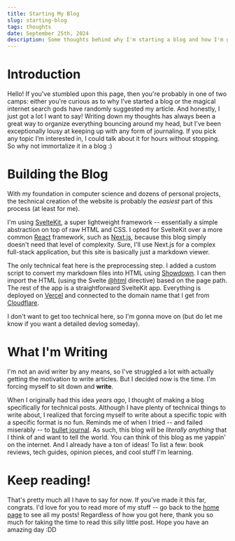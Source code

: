 ```yaml
---
title: Starting My Blog
slug: starting-blog
tags: thoughts
date: September 25th, 2024
description: Some thoughts behind why I'm starting a blog and how I'm going about making it.
---
```


# Introduction

Hello! If you've stumbled upon this page, then you're probably in one of two camps: either you're curious as to why I’ve started a blog or the magical internet search gods have randomly suggested my article. And honestly, I just got a lot I want to say! Writing down my thoughts has always been a great way to organize everything bouncing around my head, but I've been exceptionally lousy at keeping up with any form of journaling. If you pick any topic I’m interested in, I could talk about it for hours without stopping. So why not immortalize it in a blog :)

# Building the Blog

With my foundation in computer science and dozens of personal projects, the technical creation of the website is probably the *easiest* part of this process (at least for me).

I'm using [SvelteKit](https://kit.svelte.dev/), a super lightweight framework -- essentially a simple abstraction on top of raw HTML and CSS. I opted for SvelteKit over a more common [React](https://react.dev/) framework, such as [Next.js](https://nextjs.org/), because this blog simply doesn't need that level of complexity. Sure, I'll use Next.js for a complex full-stack application, but this site is basically just a markdown viewer. 

The only technical feat here is the preprocessing step. I added a custom script to convert my markdown files into HTML using [Showdown](https://showdownjs.com/). I can then import the HTML (using the Svelte [@html](https://svelte.dev/docs/special-tags#html) directive) based on the page path. The rest of the app is a straightforward SvelteKit app. Everything is deployed on [Vercel](https://vercel.com) and connected to the domain name that I get from [Cloudflare](https://www.cloudflare.com/products/registrar/). 

I don't want to get too technical here, so I'm gonna move on (but do let me know if you want a detailed devlog someday).

# What I'm Writing

I'm not an avid writer by any means, so I've struggled a lot with actually getting the motivation to write articles. But I decided now is the time. I'm forcing myself to sit down and **write**.

When I originally had this idea *years ago*, I thought of making a blog specifically for technical posts. Although I have plenty of technical things to write about, I realized that forcing myself to write about a specific topic with a specific format is no fun. Reminds me of when I tried -- and failed miserably -- to [bullet journal](https://en.wikipedia.org/wiki/Bullet_journal). As such, this blog will be *literally anything* that I think of and want to tell the world. You can think of this blog as me yappin' on the internet. And I already have a ton of ideas! To list a few: book reviews, tech guides, opinion pieces, and cool stuff I'm learning.

# Keep reading!

That's pretty much all I have to say for now. If you've made it this far, congrats. I'd love for you to read more of my stuff -- go back to the [home page](/) to see all my posts! Regardless of how you got here, thank you so much for taking the time to read this silly little post. Hope you have an amazing day :DD
